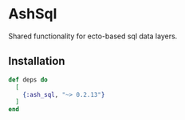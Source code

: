# AshSql

Shared functionality for ecto-based sql data layers.

## Installation

```elixir
def deps do
  [
    {:ash_sql, "~> 0.2.13"}
  ]
end
```
